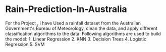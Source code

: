 # Rain-Prediction-In-Australia
For the Project , I have Used a rainfall dataset from the Australian Government's Bureau of Meteorology, clean the data, and apply different classification algorithms to the data.  Following algorithms are used to build the model: 1. Linear Regression 2. KNN 3. Decision Trees 4. Logistic Regression 5. SVM
